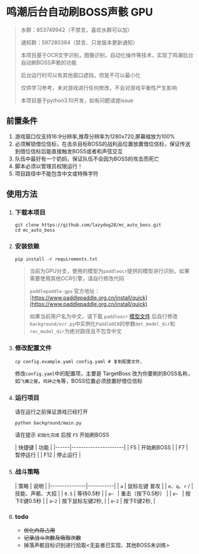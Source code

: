 # 鸣潮后台自动刷BOSS声骸 GPU

> 水群：853749942（不禁言，喜欢水群可以加）
> 
> 通知群：597280384（禁言、只发版本更新通知）
>
> 本项目基于OCR文字识别，图像识别，自动化操作等技术，实现了鸣潮后台自动刷BOSS声骸的功能
>
> 后台运行时可以有其他窗口遮挡，但是不可以最小化
>
> 仅供学习参考，未对游戏进行任何修改，不会对游戏平衡性产生影响
>
> 本项目基于python3.10开发，如有问题请提issue

## 前置条件

1. 游戏窗口仅支持16:9分辨率,推荐分辨率为1280x720,屏幕缩放为100%
2. 必须解锁借位信标，在击杀目标BOSS的战利品位置放置借位信标，保证传送到借位信标后能直接触发BOSS或者和声弦交互
3. 队伍中最好有一个奶妈，保证队伍不会因为BOSS的攻击而死亡
4. 脚本必须以管理员权限运行！
5. 项目路径中不能包含中文或特殊字符

## 使用方法

1. ### 下载本项目
    ```shell
    git clone https://github.com/lazydog28/mc_auto_boss.git
    cd mc_auto_boss
    ```
2. ### 安装依赖
    ```shell
    pip install -r requirements.txt
    ```
   > 当前为GPU分支，使用的模型为`paddleocr`提供的模型进行识别，如果需要使用其他OCR引擎，请自行修改代码
   >
   >  `paddlepaddle-gpu` 官方地址：[https://www.paddlepaddle.org.cn/install/quick](https://www.paddlepaddle.org.cn/install/quick)
   > 
   > 如果当前用户名为中文，请下载 `paddleocr` [模型文件](https://github.com/PaddlePaddle/PaddleOCR/blob/main/doc/doc_ch/models_list.md) 后自行修改`background/ocr.py`中实例化`PaddleOCR`的参数`det_model_dir`和`rec_model_dir`为绝对路径且不包含中文

3. ### 修改配置文件
    ```shell
    cp config.example.yaml config.yaml # 复制配置文件，
    ```
   修改`config.yaml`中的配置项，主要是 TargetBoss 改为你要刷的BOSS名称，如`飞廉之猩`，`鸣钟之龟`等，BOSS位置必须放置好借位信标


4. ### 运行项目
   请在运行之前保证游戏已经打开
    ```shell
    python background/main.py
    ```
   
   请在提示 `初始化完成` 后按 `F5` 开始刷BOSS
   
   | 快捷键  | 功能                   |
         |------|----------------------|
   | F5   | 开始刷BOSS              |
   | F7   | 暂停运行                 |
   | F12  | 停止运行                 |


5. ### 战斗策略
   | 策略            | 说明        |
         |---------------|-----------|
   | `a`           | 鼠标左键 普攻   |
   | `e`、`q`、`r` / | 技能、声骸、大招  |
   | `0.5`         | 等待0.5秒    |
   | `a~ `         | 重击（按下0.5秒） |
   | `e~ `         | 按下E键0.5秒  |
   | `a~2`         | 按下鼠标左键2秒, |
   | `e~2`         | 按下E键2秒,   |


6. ### todo
	* ~~优化内存占用~~
	* ~~记录战斗次数及吸取次数~~
	* 掉落声骸目标识别进行拾取<无妄者已实现、其他BOSS未训练>